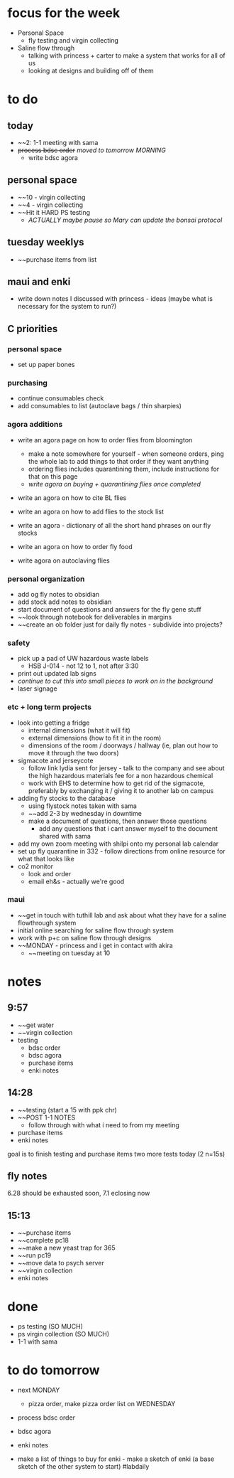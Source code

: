 # focus for the week
- Personal Space
	- fly testing and virgin collecting
- Saline flow through
	- talking with princess + carter to make a system that works for all of us
	- looking at designs and building off of them

# to do
## today
- ~~2: 1-1 meeting with sama
- ~~process bdsc order~~ *moved to tomorrow MORNING*
	- write bdsc agora

## personal space
- ~~10 - virgin collecting
- ~~4 - virgin collecting
- ~~Hit it HARD PS testing
	- *ACTUALLY maybe pause so Mary can update the bonsai protocol*

## tuesday weeklys 
- ~~purchase items from list

## maui and enki
- write down notes I discussed with princess - ideas (maybe what is necessary for the system to run?)

## C priorities 
### personal space
- set up paper bones
### purchasing
- continue consumables check
- add consumables to list (autoclave bags / thin sharpies)
### agora additions
- write an agora page on how to order flies from bloomington 
	- make a note somewhere for yourself - when someone orders, ping the whole lab to add things to that order if they want anything
	- ordering flies includes quarantining them, include instructions for that on this page
	- *write agora on buying + quarantining flies once completed*

- write an agora on how to cite BL flies
- write an agora on how to add flies to the stock list

- write an agora - dictionary of all the short hand phrases on our fly stocks

- write an agora on how to order fly food
- write agora on autoclaving flies

### personal organization
- add og fly notes to obsidian
- add stock add notes to obsidian
- start document of questions and answers for the fly gene stuff
- ~~look through notebook for deliverables in margins
- ~~create an ob folder just for daily fly notes - subdivide into projects?
### safety
- pick up a pad of UW hazardous waste labels 
	- HSB J-014 - not 12 to 1, not after 3:30
- print out updated lab signs
- *continue to cut this into small pieces to work on in the background*
- laser signage

### etc + long term projects
- look into getting a fridge
	- internal dimensions (what it will fit)
	- external dimensions (how to fit it in the room)
	- dimensions of the room / doorways / hallway (ie, plan out how to move it through the two doors)
- sigmacote and jerseycote
	- follow link lydia sent for jersey - talk to the company and see about the high hazardous materials fee for a non hazardous chemical
	- work with EHS to determine how to get rid of the sigmacote, preferably by exchanging it / giving it to another lab on campus
- adding fly stocks to the database
	- using flystock notes taken with sama 
	- ~~add 2-3 by wednesday in downtime
	- make a document of questions, then answer those questions
		- add any questions that i cant answer myself to the document shared with sama
- add my own zoom meeting with shilpi onto my personal lab calendar 
- set up fly quarantine in 332 - follow directions from online resource for what that looks like
- co2 monitor
	- look and order
	- email eh&s - actually we're good
### maui
- ~~get in touch with tuthill lab and ask about what they have for a saline flowthrough system
- initial online searching for saline flow through system
- work with p+c on saline flow through designs
- ~~MONDAY - princess and i get in contact with akira
	- ~~meeting on tuesday at 10


# notes
## 9:57
- ~~get water
- ~~virgin collection
- testing
	- bdsc order
	- bdsc agora
	- purchase items
	- enki notes

## 14:28
- ~~testing (start a 15 with ppk chr)
- ~~POST 1-1 NOTES
	- follow through with what i need to from my meeting
- purchase items
- enki notes

goal is to finish testing and purchase items
two more tests today (2 n=15s)
## fly notes
6.28 should be exhausted soon, 7.1 eclosing now

## 15:13
- ~~purchase items
- ~~complete pc18
- ~~make a new yeast trap for 365
- ~~run pc19
- ~~move data to psych server
- ~~virgin collection
- enki notes
# done
- ps testing (SO MUCH)
- ps virgin collection (SO MUCH)
- 1-1 with sama
# to do tomorrow
- next MONDAY 
	- pizza order, make pizza order list on WEDNESDAY

- process bdsc order
- bdsc agora

- enki notes
- make a list of things to buy for enki - make a sketch of enki (a base sketch of the other system to start)
#labdaily